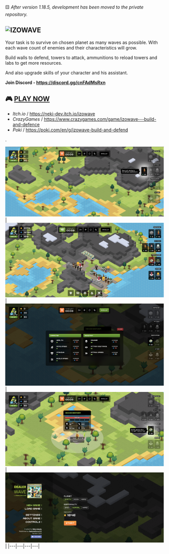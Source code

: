  🟨 _After version 1.18.5, development has been moved to the private repository._

## ![IZOWAVE](./docs/logotype-large.png)

Your task is to survive on chosen planet as many waves as possible. 
With each wave count of enemies and their characteristics will grow.

Build walls to defend, towers to attack, ammunitions to reload towers and labs to get more resources.

And also upgrade skills of your character and his assistant.

**Join Discord - https://discord.gg/cnFAdMsRxn**

## 🎮 [PLAY NOW](https://izowave.neki.guru/)
  * *Itch.io* / https://neki-dev.itch.io/izowave
  * *CrazyGames* / https://www.crazygames.com/game/izowave---build-and-defence
  * *Poki* / https://poki.com/en/g/izowave-build-and-defend

.

![Preview 1](./docs/preview/snap01.png)
| ![Preview 2](./docs/preview/snap02.png) | ![Preview 3](./docs/preview/snap03.png) | ![Preview 4](./docs/preview/snap04.png) | ![Preview 4](./docs/preview/snap05.png) |
|---|---|---|---|
